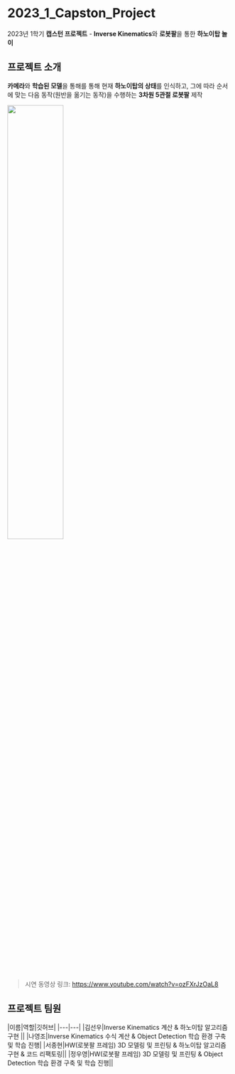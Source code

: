 # 2023_1_Capston_Project

2023년 1학기 **캡스턴 프로젝트** - **Inverse Kinematics**와 **로봇팔**을 통한 **하노이탑 놀이**

## 프로젝트 소개
**카메라**와 **학습된 모델**을 통해를 통해 현재 **하노이탑의 상태**를 인식하고, 그에 따라 순서에 맞는 다음 동작(원반을 옮기는 동작)을 수행하는 **3차원 5관절 로봇팔** 제작

<img src="https://github.com/Taebee00/2023_1_Capstone_Project/assets/104549849/10b20ef3-4972-4742-b161-7642806729a8" width="50%" height="50%"/>

> 시연 동영상 링크: https://www.youtube.com/watch?v=ozFXrJzOaL8

## 프로젝트 팀원
|이름|역할|깃허브|
|---|---|
|김선우|Inverse Kinematics 계산 & 하노이탑 알고리즘 구현 ||
|나영조|Inverse Kinematics 수식 계산 & Object Detection 학습 환경 구축 및 학습 진행|
|서종현|HW(로봇팔 프레임) 3D 모델링 및 프린팅 & 하노이탑 알고리즘 구현 & 코드 리팩토링||
|정우영|HW(로봇팔 프레임) 3D 모델링 및 프린팅 & Object Detection 학습 환경 구축 및 학습 진행||
